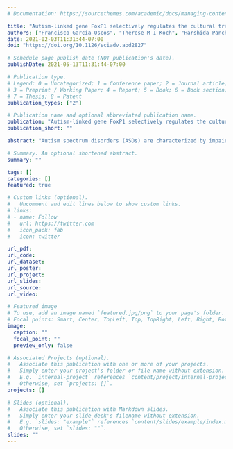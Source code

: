 ```yaml
---
# Documentation: https://sourcethemes.com/academic/docs/managing-content/

title: "Autism-linked gene FoxP1 selectively regulates the cultural transmission of learned vocalizations"
authors: ["Francisco Garcia-Oscos", "Therese M I Koch", "Harshida Pancholi", "Massimo Trusel", "Vamsi Daliparthi","Marissa Co", "Emily Seonhye Park", "Fatma Ayhan", "Danyal H Alam", "Jennifer E Holdway", "Genevieve Konopka", "Todd F Roberts"]
date: 2021-02-03T11:31:44-07:00
doi: "https://doi.org/10.1126/sciadv.abd2827"

# Schedule page publish date (NOT publication's date).
publishDate: 2021-05-13T11:31:44-07:00

# Publication type.
# Legend: 0 = Uncategorized; 1 = Conference paper; 2 = Journal article;
# 3 = Preprint / Working Paper; 4 = Report; 5 = Book; 6 = Book section;
# 7 = Thesis; 8 = Patent
publication_types: ["2"]

# Publication name and optional abbreviated publication name.
publication: "Autism-linked gene FoxP1 selectively regulates the cultural transmission of learned vocalizations"
publication_short: ""

abstract: "Autism spectrum disorders (ASDs) are characterized by impaired learning of social skills and language. Memories of how parents and other social models behave are used to guide behavioral learning. How ASD-linked genes affect the intertwined aspects of observational learning and behavioral imitation is not known. Here, we examine how disrupted expression of the ASD gene FOXP1, which causes severe impairments in speech and language learning, affects the cultural transmission of birdsong between adult and juvenile zebra finches. FoxP1 is widely expressed in striatal-projecting forebrain mirror neurons. Knockdown of FoxP1 in this circuit prevents juvenile birds from forming memories of an adult song model but does not interrupt learning how to vocally imitate a previously memorized song. This selective learning deficit is associated with potent disruptions to experience-dependent structural and synaptic plasticity in mirror neurons. Thus, FoxP1 regulates the ability to form memories essential to the cultural transmission of behavior."

# Summary. An optional shortened abstract.
summary: ""

tags: []
categories: []
featured: true

# Custom links (optional).
#   Uncomment and edit lines below to show custom links.
# links:
# - name: Follow
#   url: https://twitter.com
#   icon_pack: fab
#   icon: twitter

url_pdf:
url_code:
url_dataset:
url_poster:
url_project:
url_slides:
url_source:
url_video:

# Featured image
# To use, add an image named `featured.jpg/png` to your page's folder. 
# Focal points: Smart, Center, TopLeft, Top, TopRight, Left, Right, BottomLeft, Bottom, BottomRight.
image:
  caption: ""
  focal_point: ""
  preview_only: false

# Associated Projects (optional).
#   Associate this publication with one or more of your projects.
#   Simply enter your project's folder or file name without extension.
#   E.g. `internal-project` references `content/project/internal-project/index.md`.
#   Otherwise, set `projects: []`.
projects: []

# Slides (optional).
#   Associate this publication with Markdown slides.
#   Simply enter your slide deck's filename without extension.
#   E.g. `slides: "example"` references `content/slides/example/index.md`.
#   Otherwise, set `slides: ""`.
slides: ""
---
```

